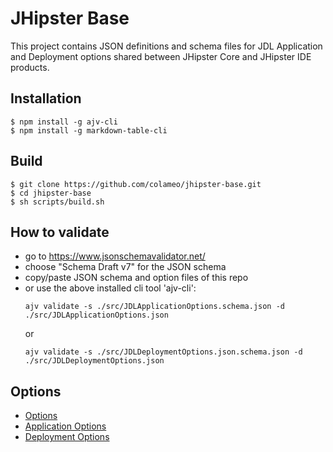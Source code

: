 # JHipster Base

This project contains JSON definitions and schema files for JDL Application and Deployment options shared between JHipster Core and JHipster IDE products.

## Installation

```
$ npm install -g ajv-cli
$ npm install -g markdown-table-cli
```

## Build

```
$ git clone https://github.com/colameo/jhipster-base.git
$ cd jhipster-base
$ sh scripts/build.sh
```

## How to validate
- go to https://www.jsonschemavalidator.net/
- choose "Schema Draft v7" for the JSON schema
- copy/paste JSON schema and option files of this repo
- or use the above installed cli tool 'ajv-cli':
  ```
  ajv validate -s ./src/JDLApplicationOptions.schema.json -d ./src/JDLApplicationOptions.json
  ```
  or
  ```
  ajv validate -s ./src/JDLDeploymentOptions.json.schema.json -d ./src/JDLDeploymentOptions.json
  ```

## Options
- [Options](JDLOptions.md)
- [Application Options](JDLApplicationOptions.md)
- [Deployment Options](JDLDeploymentOptions.md)

